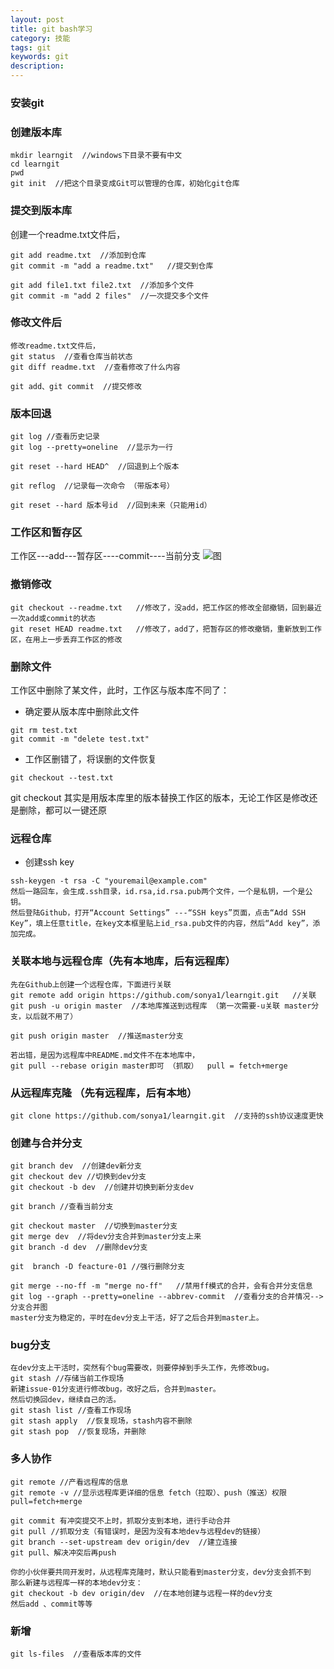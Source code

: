 ```yaml
---
layout: post
title: git bash学习
category: 技能
tags: git 
keywords: git
description: 
---
```


### 安装git

### 创建版本库

```
mkdir learngit  //windows下目录不要有中文
cd learngit
pwd
git init  //把这个目录变成Git可以管理的仓库，初始化git仓库

```

### 提交到版本库

创建一个readme.txt文件后，
```
git add readme.txt  //添加到仓库
git commit -m "add a readme.txt"   //提交到仓库

git add file1.txt file2.txt  //添加多个文件
git commit -m "add 2 files"  //一次提交多个文件
```

### 修改文件后
```
修改readme.txt文件后，
git status  //查看仓库当前状态
git diff readme.txt  //查看修改了什么内容

git add、git commit  //提交修改
```

### 版本回退
```
git log //查看历史记录
git log --pretty=oneline  //显示为一行

git reset --hard HEAD^  //回退到上个版本

git reflog  //记录每一次命令 （带版本号）

git reset --hard 版本号id  //回到未来（只能用id）
```

### 工作区和暂存区
工作区---add---暂存区----commit----当前分支
![图](https://sonya1.github.io/assets/img/blog/git.jpg)

### 撤销修改
```
git checkout --readme.txt   //修改了，没add，把工作区的修改全部撤销，回到最近一次add或commit的状态
git reset HEAD readme.txt   //修改了，add了，把暂存区的修改撤销，重新放到工作区，在用上一步丢弃工作区的修改

```

### 删除文件
工作区中删除了某文件，此时，工作区与版本库不同了：
- 确定要从版本库中删除此文件
```
git rm test.txt
git commit -m "delete test.txt"
```

- 工作区删错了，将误删的文件恢复
```
git checkout --test.txt
```
git checkout 其实是用版本库里的版本替换工作区的版本，无论工作区是修改还是删除，都可以一键还原


### 远程仓库
- 创建ssh key
```
ssh-keygen -t rsa -C "youremail@example.com"
然后一路回车，会生成.ssh目录，id.rsa,id.rsa.pub两个文件，一个是私钥，一个是公钥。
然后登陆Github，打开“Account Settings” ---“SSH keys”页面，点击“Add SSH Key”，填上任意title，在key文本框里贴上id_rsa.pub文件的内容，然后“Add key”，添加完成。
```

### 关联本地与远程仓库（先有本地库，后有远程库）
```
先在Github上创建一个远程仓库，下面进行关联
git remote add origin https://github.com/sonya1/learngit.git   //关联
git push -u origin master  //本地库推送到远程库 （第一次需要-u关联 master分支，以后就不用了）

git push origin master  //推送master分支

若出错，是因为远程库中README.md文件不在本地库中，
git pull --rebase origin master即可 （抓取）  pull = fetch+merge
```

### 从远程库克隆 （先有远程库，后有本地）
```
git clone https://github.com/sonya1/learngit.git  //支持的ssh协议速度更快
```

### 创建与合并分支
```
git branch dev  //创建dev新分支
git checkout dev //切换到dev分支
git checkout -b dev  //创建并切换到新分支dev

git branch //查看当前分支

git checkout master  //切换到master分支
git merge dev  //将dev分支合并到master分支上来
git branch -d dev  //删除dev分支

git  branch -D feacture-01 //强行删除分支

git merge --no-ff -m "merge no-ff"   //禁用ff模式的合并，会有合并分支信息
git log --graph --pretty=oneline --abbrev-commit  //查看分支的合并情况-->分支合并图
master分支为稳定的，平时在dev分支上干活，好了之后合并到master上。
```

### bug分支
```
在dev分支上干活时，突然有个bug需要改，则要停掉到手头工作，先修改bug。
git stash //存储当前工作现场
新建issue-01分支进行修改bug，改好之后，合并到master。
然后切换回dev，继续自己的活。
git stash list //查看工作现场
git stash apply  //恢复现场，stash内容不删除
git stash pop  //恢复现场，并删除
```

### 多人协作
```
git remote //产看远程库的信息
git remote -v //显示远程库更详细的信息 fetch（拉取）、push（推送）权限 pull=fetch+merge

git commit 有冲突提交不上时，抓取分支到本地，进行手动合并
git pull //抓取分支（有错误时，是因为没有本地dev与远程dev的链接）
git branch --set-upstream dev origin/dev  //建立连接
git pull、解决冲突后再push

你的小伙伴要共同开发时，从远程库克隆时，默认只能看到master分支，dev分支会抓不到
那么新建与远程库一样的本地dev分支：
git checkout -b dev origin/dev  //在本地创建与远程一样的dev分支
然后add 、commit等等

```

### 新增
```
git ls-files  //查看版本库的文件
```